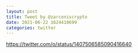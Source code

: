 ```yaml
--- 
layout: post 
title: Tweet by @zarconiscrypto 
date: 2021-06-22 1624410699 
categories: twitter 
--- 
```

https://twitter.com/o/status/1407506585090416640